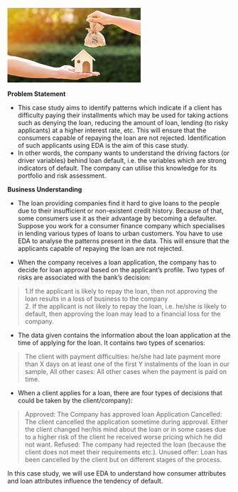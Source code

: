 ![](image.jfif)

**Problem Statement**

  - This case study aims to identify patterns which indicate if a client has difficulty paying their installments which may be used for taking actions such as denying the loan, reducing the amount of loan, lending (to risky applicants) at a higher interest rate, etc. This will ensure that the consumers capable of repaying the loan are not rejected. Identification of such applicants using EDA is the aim of this case study.
  - In other words, the company wants to understand the driving factors (or driver variables) behind loan default, i.e. the variables which are strong indicators of default.  The company can utilise this knowledge for its portfolio and risk assessment.
  
**Business Understanding**

  - The loan providing companies find it hard to give loans to the people due to their insufficient or non-existent credit history. Because of that, some consumers use it as their advantage by becoming a defaulter. Suppose you work for a consumer finance company which specialises in lending various types of loans to urban customers. You have to use EDA to analyse the patterns present in the data. This will ensure that the applicants capable of repaying the loan are not rejected.
  
  - When the company receives a loan application, the company has to decide for loan approval based on the applicant’s profile. Two types of risks are associated with the bank’s decision:
  > 1.If the applicant is likely to repay the loan, then not approving the loan results in a loss of business to the company<br>
  > 2. If the applicant is not likely to repay the loan, i.e. he/she is likely to default, then approving the loan may lead to a financial loss for the company.

 

  - The data given contains the information about the loan application at the time of applying for the loan. It contains two types of scenarios:
  > The client with payment difficulties: he/she had late payment more than X days on at least one of the first Y instalments of the loan in our sample,
  > All other cases: All other cases when the payment is paid on time.

  - When a client applies for a loan, there are four types of decisions that could be taken by the client/company):

  > Approved: The Company has approved loan Application
  > Cancelled: The client cancelled the application sometime during approval. Either the client changed her/his mind about the loan or in some cases due to a higher risk of the client he received worse pricing which he did not want.
  > Refused: The company had rejected the loan (because the client does not meet their requirements etc.).
  > Unused offer:  Loan has been cancelled by the client but on different stages of the process.

In this case study, we will use EDA to understand how consumer attributes and loan attributes influence the tendency of default.

 
